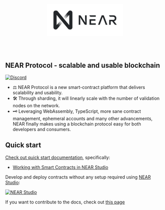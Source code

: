 <br />
<br />

<p align="center">
<img src="docs/assets/near_logo.png" width="240">
</p>

<br />
<br />


## NEAR Protocol - scalable and usable blockchain

<a href="https://discord.gg/gBtUFKR">![Discord](https://img.shields.io/discord/490367152054992913.svg)</a>

* ⚖️ NEAR Protocol is a new smart-contract platform that delivers scalability and usability.
* 🛠 Through sharding, it will linearly scale with the number of validation nodes on the network.
* 🗝 Leveraging WebAssembly, TypeScript, more sane contract management, ephemeral accounts and many other advancements, NEAR
finally makes using a blockchain protocol easy for both developers and consumers.

## Quick start

[Check out quick start documentation](https://docs.nearprotocol.com/), specifically:
  - [Working with Smart Contracts in NEAR Studio](https://docs.nearprotocol.com/docs/quick-start/near-studio-ide)
  
Develop and deploy contracts without any setup required using [NEAR Studio](https://studio.nearprotocol.com):

[![NEAR Studio](https://github.com/nearprotocol/NEARStudio/blob/master/demos/guest_book.gif)](https://studio.nearprotocol.com)

If you want to contribute to the docs, check out [this page](https://github.com/nearprotocol/docs/tree/master/website)